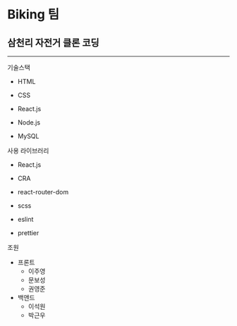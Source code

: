 # Biking 팀

## 삼천리 자전거 클론 코딩
---

기술스택

- HTML

- CSS

- React.js

- Node.js

- MySQL

사용 라이브러리

- React.js

- CRA

- react-router-dom

- scss

- eslint

- prettier

조원

- 프론트
	- 이주영
	- 문보성
	- 권영준
- 백앤드
	- 이석원
	- 박근우

